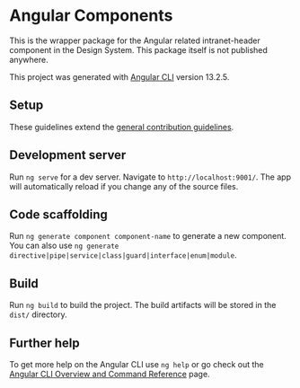 # Angular Components

This is the wrapper package for the Angular related intranet-header component in the Design System. This package itself is not published anywhere.

This project was generated with [Angular CLI](https://github.com/angular/angular-cli) version 13.2.5.

## Setup

These guidelines extend the [general contribution guidelines](../../CONTRIBUTING.md).

## Development server

Run `ng serve` for a dev server. Navigate to `http://localhost:9001/`. The app will automatically reload if you change any of the source files.

## Code scaffolding

Run `ng generate component component-name` to generate a new component. You can also use `ng generate directive|pipe|service|class|guard|interface|enum|module`.

## Build

Run `ng build` to build the project. The build artifacts will be stored in the `dist/` directory.

## Further help

To get more help on the Angular CLI use `ng help` or go check out the [Angular CLI Overview and Command Reference](https://angular.io/cli) page.
